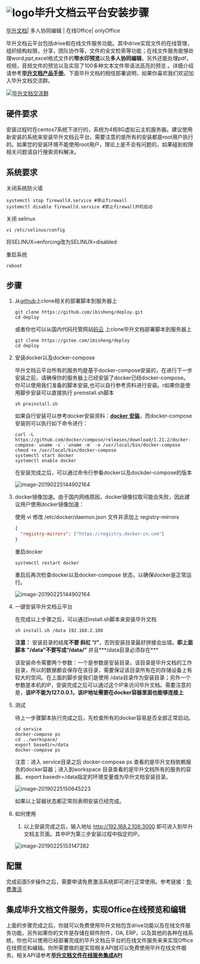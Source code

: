 

# ![logo](https://public-bisheng.oss-cn-zhangjiakou.aliyuncs.com/resource/favicon.ico)毕升文档云平台安装步骤


[毕升文档](https://ibisheng.cn)| 多人协同编辑 | 在线Office| onlyOffice

毕升文档云平台包括drive和在线文件服务功能。其中drive实现文件的在线管理，组织结构权限，分享，团队协作等，文件的全文检索等功能；在线文件服务能够处理word,ppt,excel格式文件的**带水印预览**以及**多人协同编辑**，另外还能处理pdf，视频，音频文件的预览以及实现了100多种文本文件带语法高亮的预览 。详细介绍请参考[**毕升文档产品手册**](https://ibisheng.cn)。下面毕升文档的相信部署说明，如果你喜欢我们欢迎加入毕升文档交流群。

<a target="_blank" href="//shang.qq.com/wpa/qunwpa?idkey=9139c206ed47bb0fdf7e1f5468c447f0e9193354204659b1591477c0f70472da"><img border="0" src="https://public-bisheng.oss-cn-zhangjiakou.aliyuncs.com/resource/%E6%AF%95%E5%8D%87%E6%96%87%E6%A1%A3%E4%BA%A4%E6%B5%81%E7%BE%A4%E7%BE%A4%E4%BA%8C%E7%BB%B4%E7%A0%81.png" alt="毕升文档交流群" title="毕升文档交流群"></a>

## 硬件要求

安装过程时在centos7系统下进行的，系统为4核8G虚拟云主机服务器。建议使用新安装的系统来安装毕升文档云平台。需要注意的是所有的安装都是root用户执行的。如果您的安装环境不能使用root用户，理论上是不会有问题的，如果碰到权限相关问题请自行搜索资料解决。

## 系统要求

关闭系统防火墙

```shell
systemctl stop firewalld.service #停止firewall
systemctl disable firewalld.service #禁止firewall开机启动
```

关闭 selinux

```
vi /etc/selinux/config
```

将SELINUX=enforcing改为SELINUX=disabled 

重启系统

```shell
reboot
```

## 步骤

1. 从[github](https://github.com/ibisheng/deploy.git)上clone相关的部署脚本到服务器上

   ```shell
   git clone https://github.com/ibisheng/deploy.git
   cd deploy
   ```

   或者你也可以从国内代码托管网站[码云](https://gitee.com/ibisheng) 上clone毕升文档部署脚本到服务器上

   ```shell
   git clone https://gitee.com/ibisheng/deploy
   cd deploy
   ```

2. 安装docker以及docker-compose

   毕升文档云平台所有的服务均是基于docker-compose安装的，在进行下一步安装之前，请确保你的服务器上已经安装了docker已经docker-compose。你可以使用我们准备的脚本安装,也可以自行参考资料进行安装。r如果你是使用脚步安装可以直接执行 preinstall.sh脚本

   ```shell
   sh preinstall.sh
   ```

   如果自行安装可以参考docker安装资料：**[docker 安装](https://docs.docker.com/install/linux/docker-ce/centos/#install-docker-ce)**，而docker-compose安装则可以执行如下命令进行：

   ```shell
   curl -L https://github.com/docker/compose/releases/download/1.21.2/docker-compose-`uname -s`-`uname -m` -o /usr/local/bin/docker-compose
   chmod +x /usr/local/bin/docker-compose
   systemctl start docker
   systemctl enable docker
   ```

   在安装完成之后，可以通过命令行参看docker以及dockder-compose的版本

   ![image-20190225144902164](https://public-bisheng.oss-cn-zhangjiakou.aliyuncs.com/resource/docker-version.png)

3. docker镜像加速。由于国内网络原因，docker镜像拉取可能会失败，因此建议用户使用docker镜像加速：

   使用 vi  修改 /etc/docker/daemon.json 文件并添加上 registry-mirrors

   ```json
   {
     "registry-mirrors": ["https://registry.docker-cn.com"]
   }	
   ```

   重启docker

   ```shell
   systemctl restart docker
   ```

   重启后再次检查docker以及docker-compose 状态，以确保docker是正常运行。

   ![image-20190225144902164](https://public-bisheng.oss-cn-zhangjiakou.aliyuncs.com/resource/docker-version.png)

4. 一键安装毕升文档云平台

   在完成以上步骤之后，可以通过install.sh脚本来安装毕升文档

   ```shell
   sh install.sh /data 192.168.2.108  
   ```

   **注意：** 安装目录的结尾**不要 斜杠 “/”**，否则安装目录最好拼接会出错。**即上面脚本 "/data"不要写成“/data/”**  并且***/data目录必须存在***

   该安装命令需要两个参数：一个是参数是安装目录，该目录是毕升文档的工作目录，所以的数据都会保存在该目录，需要保证该目录所有在的存储设备上有较大的空间。在上面的脚步是我们是使用 /data目录作为安装目录；另外一个参数是本机的IP，安装完成之后可以通过这个IP来访问毕升文档。需要注意的是，**该IP不能为127.0.0.1，该IP地址需要在docker容器里面也能够连接上**

5. 测试

   待上一步骤脚本执行完成之后，先检查所有的docker容易是否全部正常启动。

   ```shell
   cd service
   docker-compose ps
   cd ../workspace/
   export basedir=/data
   docker-compose ps
   ```

   注意：进入 service目录之后 docker-compose ps 查看的是毕升文档依赖服务的docker容器；进入到workspace 目录查看的是毕升文档所有的服务的容器。export basedir=/data指定的环境变量值为毕升文档安装目录。

   ![image-20190225150645223](https://public-bisheng.oss-cn-zhangjiakou.aliyuncs.com/resource/docker-status.png)

   如果以上容器状态都正常则表明安装已经完成。

6. 如何使用

   1. 以上安装完成之后，输入地址 http://192.168.2.108:3000  即可进入到毕升文档主页面。其中IP为第三步安装过程中指定的IP。 

   ![image-20190225153147382](https://public-bisheng.oss-cn-zhangjiakou.aliyuncs.com/resource/ibisheng.png)

   

## 配置

完成前面5步操作之后，需要申请免费激活系统即可进行正常使用。参考链接：[免费激活](https://ibisheng.cn/apps/blog/posts/license.html)

## 集成毕升文档文件服务，实现Office在线预览和编辑

上面的步骤完成之后，你就可以免费使用毕升文档包含drive功能以及在线文件服务功能。另外如果你的文件是存储在邮件附件，OA, ERP，以及其他的各种在线系统，你也可以使用已经部署完成的毕升文档云平台的在线文件服务来来实现Office在线预览和编辑。你所需要做的是实现相关API就可以免费使用毕升在线文件服务。相关API请参考[**毕升文档文件在线服务集成API**](https://ibisheng.cn)